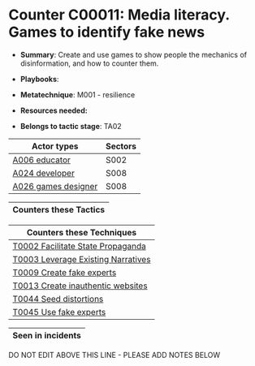 # Counter C00011: Media literacy. Games to identify fake news

* **Summary**: Create and use games to show people the mechanics of disinformation, and how to counter them. 

* **Playbooks**: 

* **Metatechnique**: M001 - resilience

* **Resources needed:** 

* **Belongs to tactic stage**: TA02


| Actor types | Sectors |
| ----------- | ------- |
| [A006 educator](../../generated_pages/actortypes/A006.md) | S002 |
| [A024 developer](../../generated_pages/actortypes/A024.md) | S008 |
| [A026 games designer](../../generated_pages/actortypes/A026.md) | S008 |



| Counters these Tactics |
| ---------------------- |



| Counters these Techniques |
| ------------------------- |
| [T0002 Facilitate State Propaganda](../../generated_pages/techniques/T0002.md) |
| [T0003 Leverage Existing Narratives](../../generated_pages/techniques/T0003.md) |
| [T0009 Create fake experts](../../generated_pages/techniques/T0009.md) |
| [T0013 Create inauthentic websites](../../generated_pages/techniques/T0013.md) |
| [T0044 Seed distortions](../../generated_pages/techniques/T0044.md) |
| [T0045 Use fake experts](../../generated_pages/techniques/T0045.md) |



| Seen in incidents |
| ----------------- |


DO NOT EDIT ABOVE THIS LINE - PLEASE ADD NOTES BELOW